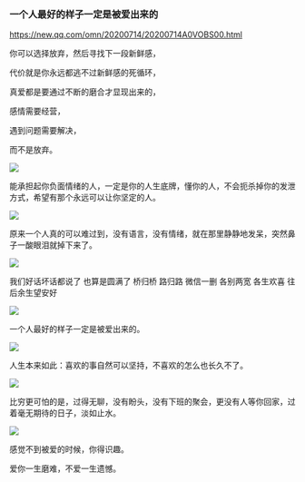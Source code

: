 ### 一个人最好的样子一定是被爱出来的
https://new.qq.com/omn/20200714/20200714A0VOBS00.html

你可以选择放弃，然后寻找下一段新鲜感，

代价就是你永远都逃不过新鲜感的死循环，

真爱都是要通过不断的磨合才显现出来的，

感情需要经营，

遇到问题需要解决，

而不是放弃。

![](https://inews.gtimg.com/newsapp_bt/0/12088797268/)

能承担起你负面情绪的人，一定是你的人生底牌，懂你的人，不会扼杀掉你的发泄方式，希望有那个永远可以让你坚定的人。

![](https://inews.gtimg.com/newsapp_bt/0/12088797270/)

原来一个人真的可以难过到，没有语言，没有情绪，就在那里静静地发呆，突然鼻子一酸眼泪就掉下来了。

![](https://inews.gtimg.com/newsapp_bt/0/12088797271/)

我们好话坏话都说了 也算是圆满了 桥归桥 路归路 微信一删 各别两宽 各生欢喜 往后余生望安好

![](https://inews.gtimg.com/newsapp_bt/0/12088797272/)

一个人最好的样子一定是被爱出来的。

![](https://inews.gtimg.com/newsapp_bt/0/12088797273/)

人生本来如此：喜欢的事自然可以坚持，不喜欢的怎么也长久不了。

![](https://inews.gtimg.com/newsapp_bt/0/12088797274/)

比穷更可怕的是，过得无聊，没有盼头，没有下班的聚会，更没有人等你回家，过着毫无期待的日子，淡如止水。

![](https://inews.gtimg.com/newsapp_bt/0/12088797277/)

感觉不到被爱的时候，你得识趣。

爱你一生磨难，不爱一生遗憾。
